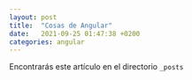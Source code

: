 ```yaml
---
layout: post
title:  "Cosas de Angular"
date:   2021-09-25 01:47:38 +0200
categories: angular 
---
```

Encontrarás este artículo en el directorio `_posts`